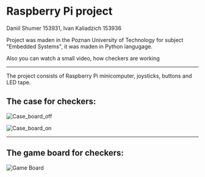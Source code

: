 
# Raspberry Pi project
Daniil Shumer 153931, Ivan Kaliadzich 153936

Project was maden in the Poznan University of Technology for subject "Embedded Systems", it was maden in Python langugage.

Also you can watch a small video, how checkers are working

--------------------------

The project consists of Raspberry Pi minicomputer, joysticks, buttons and LED tape.

## The case for checkers:
![Case_board_off](https://github.com/mr-SCWN/RaspberryPi_Checkers/assets/101336193/dd194f3b-0fb7-4a7f-bea7-887e4d5fbcb2)

![Case_board_on](https://github.com/mr-SCWN/RaspberryPi_Checkers/assets/101336193/aa17169f-a570-4f96-adfb-8163fdbaa958)

-----------------------------
## The game board for checkers:

![Game Board](https://github.com/mr-SCWN/RaspberryPi_Checkers/assets/101336193/f8d654b8-95a7-4288-bfd8-1c5cea27c40f)
